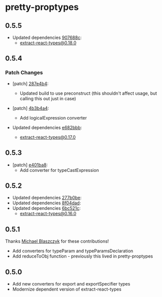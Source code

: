 # pretty-proptypes

## 0.5.5
- Updated dependencies [907688c](https://github.com/atlassian/extract-react-types/commit/907688c):
  - extract-react-types@0.18.0

## 0.5.4
### Patch Changes

- [patch] [287e4b4](https://github.com/atlassian/extract-react-types/commit/287e4b4):
  - Updated build to use preconstruct (this shouldn't affect usage, but calling this out just in case)
- [patch] [4b3b4a4](https://github.com/atlassian/extract-react-types/commit/4b3b4a4):
  - Add logicalExpression converter

- Updated dependencies [e682bbb](https://github.com/atlassian/extract-react-types/commit/e682bbb):
  - extract-react-types@0.17.0

## 0.5.3
- [patch] [e401ba8](https://github.com/atlassian/extract-react-types/commit/e401ba8):
  - Add converter for typeCastExpression

## 0.5.2
- Updated dependencies [277b0be](https://github.com/atlassian/extract-react-types/commit/277b0be):
- Updated dependencies [8f04dad](https://github.com/atlassian/extract-react-types/commit/8f04dad):
- Updated dependencies [6bc521c](https://github.com/atlassian/extract-react-types/commit/6bc521c):
  - extract-react-types@0.16.0

## 0.5.1

Thanks [Michael Blaszczyk](https://github.com/Blasz) for these contributions!
- Add converters for typeParam and typeParamsDeclaration
- Add reduceToObj function - previously this lived in pretty-proptypes

## 0.5.0

- Add new converters for export and exportSpecifier types
- Modernize dependent version of extract-react-types